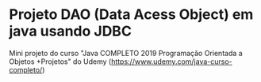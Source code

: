 # Projeto DAO (Data Acess Object) em java usando JDBC

Mini projeto do curso "Java COMPLETO 2019 Programação Orientada a Objetos +Projetos" do Udemy (https://www.udemy.com/java-curso-completo/)
